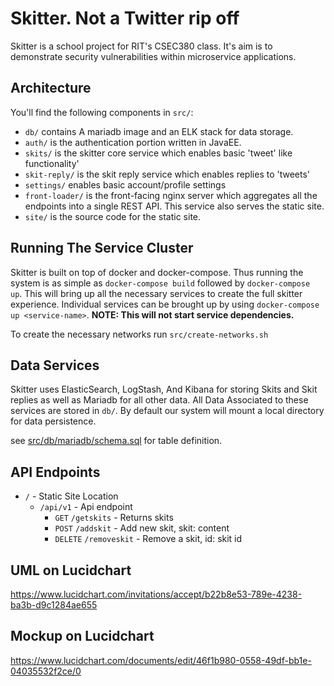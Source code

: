 # Skitter. Not a Twitter rip off
Skitter is a school project for RIT's CSEC380 class. It's aim is to demonstrate security vulnerabilities within microservice applications.

## Architecture
You'll find the following components in `src/`:
* `db/` contains A mariadb image and an ELK stack for data storage.
* `auth/` is the authentication portion written in JavaEE.
* `skits/` is the skitter core service which enables basic 'tweet' like functionality'
* `skit-reply/` is the skit reply service which enables replies to 'tweets'
* `settings/` enables basic account/profile settings
* `front-loader/` is the front-facing nginx server which aggregates all the endpoints into a single REST API. This service also serves the static site.
* `site/` is the source code for the static site.

## Running The Service Cluster
Skitter is built on top of docker and docker-compose. Thus running the system is as simple as `docker-compose build` followed by `docker-compose up`. This will bring up all the necessary services to create the full skitter experience. Individual services can be brought up by using `docker-compose up <service-name>`. __NOTE: This will not start service dependencies.__

To create the necessary networks run `src/create-networks.sh`


## Data Services
Skitter uses ElasticSearch, LogStash, And Kibana for storing Skits and Skit replies as well as Mariadb for all other data. All Data Associated to these services are stored in `db/`. By default our system will mount a local directory for data persistence.

see [src/db/mariadb/schema.sql](src/db/mariadb/schema.sql) for table definition.

## API Endpoints
* `/` - Static Site Location
  * `/api/v1` - Api endpoint
    * `GET`  `/getskits` - Returns skits
    * `POST` `/addskit` - Add new skit, skit: content
    * `DELETE`  `/removeskit` - Remove a skit, id: skit id

## UML on Lucidchart
https://www.lucidchart.com/invitations/accept/b22b8e53-789e-4238-ba3b-d9c1284ae655

## Mockup on Lucidchart
https://www.lucidchart.com/documents/edit/46f1b980-0558-49df-bb1e-04035532f2ce/0
